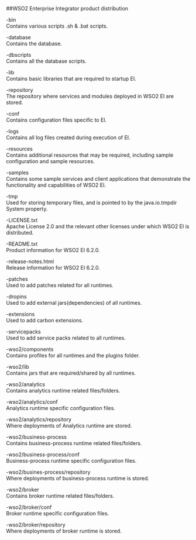 ##WSO2 Enterprise Integrator product distribution

-bin <br>
Contains various scripts .sh & .bat scripts.

-database <br> 
Contains the database.

-dbscripts <br>
Contains all the database scripts.

-lib <br>
Contains basic libraries that are required to startup EI.

-repository  <br>
The repository where services and modules deployed in WSO2 EI are stored.

-conf <br>
Contains configuration files specific to EI.

-logs <br>
Contains all log files created during execution of EI.

-resources <br>
 Contains additional resources that may be required, including sample configuration and sample resources.

-samples <br>
 Contains some sample services and client applications that demonstrate the functionality and capabilities of WSO2 EI.

-tmp <br>
Used for storing temporary files, and is pointed to by the java.io.tmpdir System property.

-LICENSE.txt <br>
 Apache License 2.0 and the relevant other licenses under which WSO2 EI is distributed.

-README.txt <br> 
 Product information for WSO2 EI 6.2.0.

-release-notes.html <br>
 Release information for WSO2 EI 6.2.0.

-patches <br>
Used to add patches related for all runtimes.

-dropins <br>
 Used to add external jars(dependencies) of all runtimes.

-extensions <br>
 Used to add carbon extensions.

-servicepacks <br>
 Used to add service packs related to all runtimes.

-wso2/components <br>
 Contains profiles for all runtimes and the plugins folder.

-wso2/lib <br>
 Contains jars that are required/shared by all runtimes.

-wso2/analytics <br>
 Contains analytics runtime related files/folders.

-wso2/analytics/conf <br>
 Analytics runtime specific configuration files.

-wso2/analytics/repository <br>
 Where deployments of Analytics runtime are stored.

-wso2/business-process <br>
 Contains business-process runtime related files/folders.

-wso2/business-process/conf <br>
 Business-process runtime specific configuration files.

-wso2/busines-process/repository <br>
 Where deployments of business-process runtime is stored.

-wso2/broker <br>
 Contains broker runtime related files/folders.

-wso2/broker/conf <br>
 Broker runtime specific configuration files.

-wso2/broker/repository <br>
 Where deployments of broker runtime is stored.
